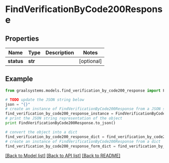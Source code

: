 # FindVerificationByCode200Response


## Properties

Name | Type | Description | Notes
------------ | ------------- | ------------- | -------------
**status** | **str** |  | [optional] 

## Example

```python
from graalsystems.models.find_verification_by_code200_response import FindVerificationByCode200Response

# TODO update the JSON string below
json = "{}"
# create an instance of FindVerificationByCode200Response from a JSON string
find_verification_by_code200_response_instance = FindVerificationByCode200Response.from_json(json)
# print the JSON string representation of the object
print FindVerificationByCode200Response.to_json()

# convert the object into a dict
find_verification_by_code200_response_dict = find_verification_by_code200_response_instance.to_dict()
# create an instance of FindVerificationByCode200Response from a dict
find_verification_by_code200_response_form_dict = find_verification_by_code200_response.from_dict(find_verification_by_code200_response_dict)
```
[[Back to Model list]](../README.md#documentation-for-models) [[Back to API list]](../README.md#documentation-for-api-endpoints) [[Back to README]](../README.md)


